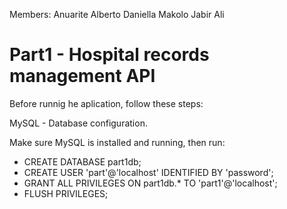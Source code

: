 Members:
Anuarite Alberto
Daniella Makolo 
Jabir Ali

# Part1 - Hospital records management API
Before runnig he aplication, follow these steps:

MySQL - Database configuration.

Make sure MySQL is installed and running, then run:

- CREATE DATABASE part1db;
- CREATE USER 'part'@'localhost' IDENTIFIED BY 'password';
- GRANT ALL PRIVILEGES ON part1db.* TO 'part1'@'localhost';
- FLUSH PRIVILEGES;

